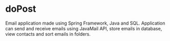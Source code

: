 # doPost
Email application made using Spring Framework, Java and SQL. Application can send and receive emails using JavaMail API, store emails in database, view contacts and sort emails in folders.
